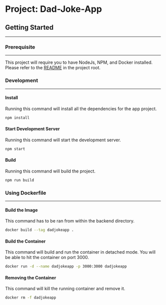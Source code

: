 # Project: Dad-Joke-App

## Getting Started
---
### Prerequisite
---

This project will require you to have NodeJs, NPM, and Docker installed.
Please refer to the [README](../README.md) in the project root.

### Development
---
#### Install
Running this command will install all the dependencies for the app project.

```bash
npm install
```

#### Start Development Server
Running this command will start the development server.

```bash
npm start
```

#### Build
Running this command will build the project.

```bash
npm run build
```

### Using Dockerfile
___
#### Build the Image
This command has to be ran from within the backend directory.

```bash
docker build --tag dadjokeapp .
```

#### Build the Container
This command will build and run the container in detached mode.  You will be able to hit the container on port 3000.

```bash
docker run -d --name dadjokeapp -p 3000:3000 dadjokeapp
```

#### Removing the Container
This command will kill the running container and remove it.

```bash
docker rm -f dadjokeapp
```
